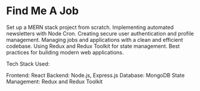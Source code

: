 # Find Me A Job
Set up a MERN stack project from scratch.
Implementing automated newsletters with Node Cron.
Creating secure user authentication and profile management.
Managing jobs and applications with a clean and efficient codebase.
Using Redux and Redux Toolkit for state management.
Best practices for building modern web applications.

Tech Stack Used:

Frontend: React
Backend: Node.js, Express.js
Database: MongoDB
State Management: Redux and Redux Toolkit
